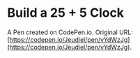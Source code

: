 # Build a 25 + 5 Clock

A Pen created on CodePen.io. Original URL: [https://codepen.io/Jeudiel/pen/vYdWzJg](https://codepen.io/Jeudiel/pen/vYdWzJg).

